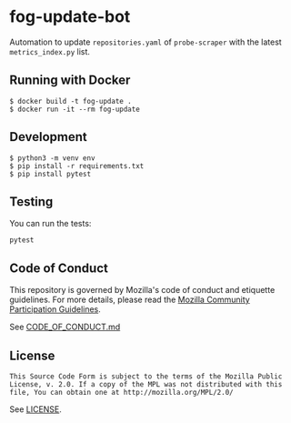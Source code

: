 # fog-update-bot

Automation to update `repositories.yaml` of `probe-scraper` with the latest `metrics_index.py` list.

## Running with Docker

```
$ docker build -t fog-update .
$ docker run -it --rm fog-update
```

## Development

```
$ python3 -m venv env
$ pip install -r requirements.txt
$ pip install pytest
```

## Testing

You can run the tests:

```
pytest
```

## Code of Conduct

This repository is governed by Mozilla's code of conduct and etiquette guidelines.
For more details, please read the
[Mozilla Community Participation Guidelines](https://www.mozilla.org/about/governance/policies/participation/).

See [CODE_OF_CONDUCT.md](CODE_OF_CONDUCT.md)

## License

    This Source Code Form is subject to the terms of the Mozilla Public
    License, v. 2.0. If a copy of the MPL was not distributed with this
    file, You can obtain one at http://mozilla.org/MPL/2.0/

See [LICENSE](LICENSE).
